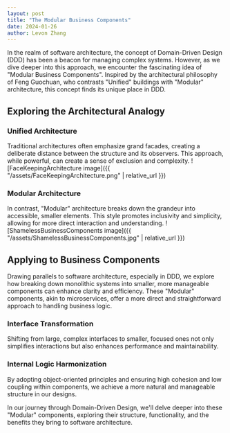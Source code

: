 ```yaml
---
layout: post
title: "The Modular Business Components"
date: 2024-01-26
author: Levon Zhang
---
```


In the realm of software architecture, the concept of Domain-Driven Design (DDD) has been a beacon for managing complex systems. However, as we dive deeper into this approach, we encounter the fascinating idea of "Modular Business Components". Inspired by the architectural philosophy of Feng Guochuan, who contrasts "Unified" buildings with "Modular" architecture, this concept finds its unique place in DDD.

## Exploring the Architectural Analogy

### Unified Architecture
Traditional architectures often emphasize grand facades, creating a deliberate distance between the structure and its observers. This approach, while powerful, can create a sense of exclusion and complexity.
![FaceKeepingArchitecture image]({{ "/assets/FaceKeepingArchitecture.png" | relative_url }})

### Modular Architecture
In contrast, "Modular" architecture breaks down the grandeur into accessible, smaller elements. This style promotes inclusivity and simplicity, allowing for more direct interaction and understanding.
![ShamelessBusinessComponents image]({{ "/assets/ShamelessBusinessComponents.jpg" | relative_url }})

## Applying to Business Components

Drawing parallels to software architecture, especially in DDD, we explore how breaking down monolithic systems into smaller, more manageable components can enhance clarity and efficiency. These "Modular" components, akin to microservices, offer a more direct and straightforward approach to handling business logic.

### Interface Transformation
Shifting from large, complex interfaces to smaller, focused ones not only simplifies interactions but also enhances performance and maintainability.

### Internal Logic Harmonization
By adopting object-oriented principles and ensuring high cohesion and low coupling within components, we achieve a more natural and manageable structure in our designs.

In our journey through Domain-Driven Design, we'll delve deeper into these "Modular" components, exploring their structure, functionality, and the benefits they bring to software architecture.